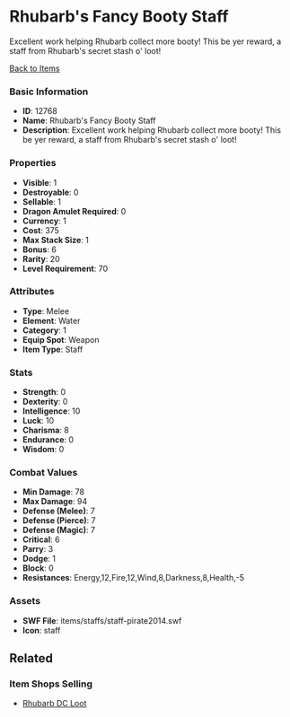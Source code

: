 # Rhubarb's Fancy Booty Staff

Excellent work helping Rhubarb collect more booty! This be yer reward, a staff from Rhubarb's secret stash o' loot! 

[Back to Items](../items.md)

### Basic Information

- **ID**: 12768
- **Name**: Rhubarb&#039;s Fancy Booty Staff
- **Description**: Excellent work helping Rhubarb collect more booty! This be yer reward, a staff from Rhubarb&#039;s secret stash o&#039; loot! 

### Properties

- **Visible**: 1
- **Destroyable**: 0
- **Sellable**: 1
- **Dragon Amulet Required**: 0
- **Currency**: 1
- **Cost**: 375
- **Max Stack Size**: 1
- **Bonus**: 6
- **Rarity**: 20
- **Level Requirement**: 70

### Attributes

- **Type**: Melee
- **Element**: Water
- **Category**: 1
- **Equip Spot**: Weapon
- **Item Type**: Staff

### Stats

- **Strength**: 0
- **Dexterity**: 0
- **Intelligence**: 10
- **Luck**: 10
- **Charisma**: 8
- **Endurance**: 0
- **Wisdom**: 0

### Combat Values

- **Min Damage**: 78
- **Max Damage**: 94
- **Defense (Melee)**: 7
- **Defense (Pierce)**: 7
- **Defense (Magic)**: 7
- **Critical**: 6
- **Parry**: 3
- **Dodge**: 1
- **Block**: 0
- **Resistances**: Energy,12,Fire,12,Wind,8,Darkness,8,Health,-5

### Assets

- **SWF File**: items/staffs/staff-pirate2014.swf
- **Icon**: staff

## Related

### Item Shops Selling

- [Rhubarb DC Loot](../item-shops/418-rhubarb-dc-loot.md)

